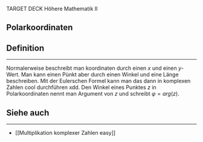 	
TARGET DECK
Höhere Mathematik II

Polarkoordinaten
--
## Definition
***
Normalerweise beschreibt man koordinaten durch einen $x$ und einen $y$-Wert. Man kann einen Pùnkt aber durch einen Winkel und eine Länge beschreiben. Mit der Eulerschen Formel kann man das dann in komplexen Zahlen cool durchführen xdd.
Den Winkel eines Punktes $z$ in Polarkoordinaten nennt man Argument von $z$ und schreibt
$\varphi = arg(z)$.
## Siehe auch
***
* [[Multiplikation komplexer Zahlen easy]]